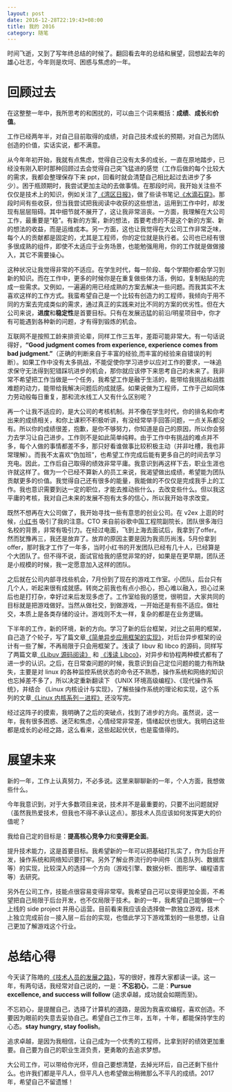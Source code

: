 ```yaml
---
layout: post
date: 2016-12-28T22:19:43+08:00
title: 我的 2016
category: 随笔
---
```


时间飞逝，又到了写年终总结的时候了。翻回看去年的总结和展望，回想起去年的雄心壮志，今年则是坎坷、困惑与焦虑的一年。

# 回顾过去

在这整整一年中，我所思考的和困扰的，可以由三个词来概括：**成绩**、**成长**和**价值**。

工作已经两年半，对自己目前取得的成绩，对自己技术成长的预期，对自己为团队创造的价值，实话实说，都不满意。

从今年年初开始，我就有点焦虑，觉得自己没有太多的成长，一直在原地踏步，已经没有刚入职时那种回顾过去会觉得自己突飞猛进的感觉（工作后做的每个比较大的需求，我都会整理保存下来 ppt，回看时就会清楚自己相比起过去进步了多少）。困于瓶颈期时，我尝试更加主动的去做事情。在那段时间，我开始关注些不仅仅是技术上的知识，例如关注了[《湾区日报》](https://wanqu.co/)，做了些读书笔记[《水滴石穿》](http://masutangu.com/2015/12/dewdrop-note-1/)。那段时间有些收获，但当我尝试把我阅读中收获的这些想法，运用到工作中时，却发现有层层阻碍。其中细节就不展开了，这让我非常沮丧。一方面，我理解在大公司工作，最重要是“稳”。有新的方案，新的想法，首要考虑的不是这个新的方案、新的想法的收益，而是运维成本。另一方面，这也让我觉得在大公司工作非常乏味，每个人的贡献都是固定的，尤其是工程师，你的定位就是执行者。公司也已经有很多很成熟的组件，即使不太适应于业务场景，也能勉强用用，你的工作就是做做接入，其它不需要操心。

这种状况让我觉得非常的不适应。在学生时代，每一阶段、每个学期你都会学习到新的知识。而在工作中，更多的时候你是在重复做些体力活，例如，复制粘贴的完成一些需求。又例如，一遍遍的用已经成熟的方案去解决一些问题。而我其实不太喜欢这样的工作方式。我蛮希望自己是一个比较有创造力的工程师，我倾向于用不同的方案去完成类似的需求，通过真正的实践来对比不同的方案的优劣性。但在大公司来说，**进度**和**稳定性**是首要目标。只有在发展迅猛的前沿/明星项目中，你才有可能遇到各种新的问题，才有得到锻炼的机会。

互联网不是按照工龄来排资论辈，同样工作三五年，差距可能非常大。有一句话说得好，**“Good judgment comes from experience, experience comes from bad judgment.”**（正确的判断来自于丰富的经验,而丰富的经验来自错误的判断）。如果工作中没有太多挑战，不能促使你学习进步以应对工作的要求，一味追求保守无法得到犯错踩坑进步的机会，那你就应该停下来思考自己的未来了。我非常不希望把工作当做是一个任务，我希望工作是融于生活的，能带给我挑战和战胜难题的动力，能带给我解决问题后的成就感。如果说做为工程师，工作于己如同体力劳动般每日重复，那和流水线工人又有什么区别呢？

再一个让我不适应的，是大公司的考核机制。并不像在学生时代，你的排名和你考出来的成绩相关，和你上课积不积极听讲，有没经常举手回答问题，一点关系都没有。所以你的成绩很差，抱歉，是你不够努力，你知道是自己的原因，所以你会努力去学习让自己进步。工作则不是如此简单纯粹。由于工作中有挑战的难点并不多，每个人做的事情都差不多，那只好看谁做事比较积极主动（并非吐槽，我也非常理解）。而我不太喜欢“伪加班”，也希望工作完成后能有更多自己的时间去学习充电。因此，工作后自己取得的绩效非常平庸。我意识到再这样下去，职业生涯也许就这样了。做为一个已经不算新人的员工来说，我渴望做出成绩，希望能为团队贡献更多的价值。我觉得自己还有很多的能量，我能做的不仅仅是完成我手上的工作。我也意识需要到达一定的职位，才能去推动些什么，去改变些什么。但以我这平庸的考核，我对自己未来的发展不抱有太多的信心，所以我开始寻求改变。

既然不想再在大公司做了，我开始寻找一些有意思的创业公司。在 v2ex 上逛的时候，[小红书](https://www.xiaohongshu.com/) 吸引了我的注意。CTO 来自前谷歌中国工程院副院长，团队很多海归名校的背景，非常有吸引力。在经过电面，飞到上海去面试后，我拿到了offer。然而犹豫再三，我还是放弃了。放弃的原因主要是因为我资历尚浅，5月份拿到 offer，那时我才工作了一年多，当时小红书的开发团队已经有几十人，已经算是个大团队了。但不得不说，面试官给我的感觉非常的好，如果是在更早期，团队还是小规模的时候，我一定愿意加入这样的团队。

之后就在公司内部寻找些机会，7月份到了现在的游戏工作室。小团队，后台只有几个人，听起来很有成就感。转岗之前我也有点小担心，担心难以融入，担心过来后也是打打杂，幸好过来后发现多虑了。工作室给我的感觉，很明显，大家共同的目标就是把游戏做好。当然从做社交，到做游戏，一开始还是有些不适应。做社交，本质上是各类存储的设计。游戏则不太一样，复杂的都是在业务逻辑。

下半年的工作，新的环境，新的方向。学习了新的后台框架，对比之前用的框架，自己造了个轮子，写了篇文章[《简单异步应用框架的实现》](http://masutangu.com/2016/08/simple-async-framework/)，对后台异步框架的设计有一些了解，不再局限于只会用框架了。浅读了 libuv 和 libco 的源码，同样写了两篇文章[《Libuv 源码阅读》](http://masutangu.com/2016/10/libuv-source-code/) 和 [《浅读 Libco》](http://masutangu.com/2016/10/learn-libco/)，对异步和协程两种模式都有了进一步的认识。之后，在日常查问题的时候，我意识到自己定位问题的能力有所缺失，主要是对 linux 的各种监控系统状态的命令还不熟悉，操作系统和网络的知识也忘掉差不多了，所以决定重新翻读下 《UNIX 环境高级编程》、《现代操作系统》，并结合 《Linux 内核设计与实现》，了解些操作系统的理论和实现，这个系列的文章[《Linux 内核系列－进程》](http://masutangu.com/2016/11/linux-kernel-serial-1/) 还没写完。

经过这阵子的摸索，我明确了之后的突破点，找到了进步的方向。虽然说，这一年，我有很多困惑、迷茫和焦虑，心情经常非常差，情绪起伏也很大。我明白这些都是成长的必经之路，这么看来，这些起起伏伏，也是蛮值得的。

# 展望未来

新的一年，工作上认真努力，不必多说。这里来聊聊新的一年，个人方面，我想做些什么。

今年我意识到，对于大多数项目来说，技术并不是最重要的，只要不出问题就好（虽然我热爱技术，但我也不得不承认这点）。那技术人员应该如何发挥更大的价值呢？

我给自己定的目标是：**提高核心竞争力**和**变得更全面**。

提升技术能力，这是首要目标。我希望新的一年可以把基础打扎实了，作为后台开发，操作系统和网络知识要打牢。另外了解业界流行的中间件（消息队列、数据库等）的实现，比较深入的选择一个方向（游戏引擎、数据分析、图形学、编程语言等）去研究。

另外在公司工作，技能点很容易变得非常窄。我希望自己可以变得更加全面，不希望把自己局限于后台开发，也不仅局限于技术。新的一年，我希望自己能够做一个上线的 side project 并用心运营。目前看来我应该会选择做一款独立游戏，技术上独立完成前台－接入层－后台的实现，也借此学习下游戏策划的一些思想，让自己更加了解游戏这个行业。


# 总结心得

今天读了陈皓的[《技术人员的发展之路》](http://coolshell.cn/articles/17583.html)，写的很好，推荐大家都读一读。这一年，有两句话，我经常对自己说的，一是：**不忘初心**，二是：**Pursue excellence, and success will follow** (追求卓越，成功就会如期而至)。

不忘初心，是提醒自己，选择了计算机的道路，是因为我喜欢编程，喜欢创造。不要因为眼前的失意去妥协自己。希望自己工作三年，五年，十年，都能保持学生的心态。**stay hungry, stay foolish**。 

追求卓越，是因为我相信，让自己成为一个优秀的工程师，比拿到好的绩效更加重要。自己要为自己的职业生涯负责，更勇敢的去追求梦想。

大公司工作，可以带给你光环，但自己要想清楚，去掉光环后，自己还剩下些什么。也许我们都是平凡人，但平凡人也希望做出稍微那么不平凡的成绩。2017 年，希望自己不留遗憾！
